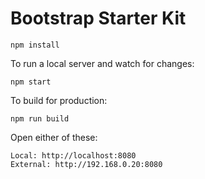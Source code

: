# Bootstrap Starter Kit

```
npm install
```

To run a local server and watch for changes:

```
npm start
```

To build for production:

```
npm run build
```

Open either of these:

    Local: http://localhost:8080
    External: http://192.168.0.20:8080
